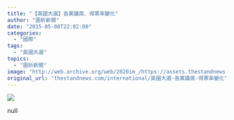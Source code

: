 ```yaml
---
title: "【英國大選】各黨議席、得票率變化"
author: "圖析新聞"
date: "2015-05-08T22:02:00"
categories:
  - "國際"
tags:
  - "英國大選"
topics:
  - "圖析新聞"
image: "http://web.archive.org/web/2020im_/https://assets.thestandnews.com/media/photos/UK-01_rRtJQ.png"
original_url: "thestandnews.com/international/英國大選-各黨議席-得票率變化"
---
```

![](http://web.archive.org/web/2020im_/https://assets.thestandnews.com/media/photos/UK-01_rRtJQ.png)

null